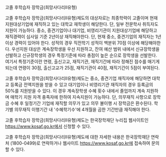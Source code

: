 고졸 후학습자 장학금(희망사다리Ⅱ유형)


고졸 후학습자 장학금(희망사다리Ⅱ유형)제도의 대상자로는 최종학력이 고졸이며 현재 지원대상기업에 재직하고 있는 대학교 재학생이 해당한다. 단, 일부 전문학사 취득자도 지원이 가능하다. 중소, 중견기업이나 대기업, 비영리기관이 지원대상기업에 해당하고 재직경력이 심사일 기준 2년이상 재직해야한다. 단, 현재 중소, 중견기업의 재직자는 1년이상 경력이 있어야 한다. 성적의 경우 직전학기 성적이 백분위 70점 이상에 해당해야한다. 우선지원 대상은 계속장학생을 우선 지원하고, 잔여 예산 범위 내에서 신규장학생을 선발하고 신규장학생의 경우 특정기준에 따라 총점이 높은 순으로 장학생을 선발한다. 여기서 특정기준이란 연령, 출신고교, 재직기관, 재직기간에 따라 정해진 점수를 매기게 되는데 연령이 30점, 출신고교가 25점, 재직기관이 40점, 재직기간이 5점이 부여된다.


고졸 후학습자 장학금(희망사다리Ⅱ유형)제도는 중소, 중견기업 재직자에 해당하면 대학교 등록금 전액지원을 받을 수 있고 대기업이나 비영리기관 재직자의 경우 등록금의 50%를 지원받을 수 있다. 이 경우 계속장학생 수혜 횟수 내에서 졸업까지 계속 지원하며 매학기 지원 자격 충족자에 한하여 지속지원이 가능하다. 단, 의무재직 사항으로 장학금 수혜 후 일정기간 기업에 재직할 의무가 있고 의무 불이행 시 장학금은 환수된다. 학기별 의무재직 이행기간 내 '수혜학기수'에 4개월을 곱한 기간만큼 재직해야 한다.


고졸 후학습자 장학금(희망사다리Ⅱ유형)제도는 한국장학재단 누리집 웹사이트인 https://www.kosaf.go.kr에서 신청할 수 있다.


고졸 후학습자 장학금(희망사다리Ⅱ유형)제도에 대한 자세한 내용은 한국장학재단 연락처 (1800-0499)로 연락하거나 웹사이트 https://www.kosaf.go.kr에 접속하여 문의할 수 있다.